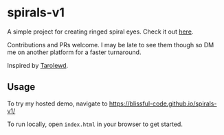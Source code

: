 # spirals-v1

A simple project for creating ringed spiral eyes. Check it out [here](https://blissful-code.github.io/spirals-v1/).

Contributions and PRs welcome. I may be late to see them though so DM me on another platform for a faster turnaround.

Inspired by [Tarolewd](https://tarolewd.github.io/me/).

## Usage

To try my hosted demo, navigate to https://blissful-code.github.io/spirals-v1/

To run locally, open `index.html` in your browser to get started.


